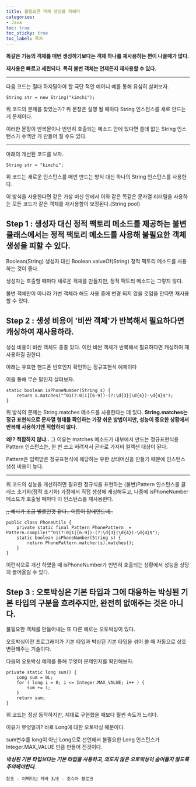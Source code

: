 ```yaml
---
title: 불필요한 객체 생성을 피해라
categories:
- Java
toc: true
toc_sticky: true
toc_label: 목차
---
```




**똑같은 기능의 객체를 매번 생성하기보다는 객체 하나를 재사용하는 편이 나을때가 많다.**

**재사용은 빠르고 세련되다. 특히 불변 객체는 언제든지 재사용할 수 있다.**

<hr>

다음 코드는 절대 하지말아야 할 극단 적인 예이니 예를 통해 유심히 살펴보자.

```
String str = new String("kimchi");
```

위 코드의 문제를 찾았는가? 위 문장은 실행 될 때마다 String 인스턴스를 새로 만드는게 문제이다.

이러한 문장이 반복문이나 빈번히 호출되는 메소드 안에 있다면 쓸데 없는 String 인스턴스가 수백만 개 만들어 질 수도 있다.

<hr>

아래의 개선된 코드를 보자.

```
String str = "kimchi";
```

위 코드는 새로운 인스턴스를 매번 만드는 방식 대신 하나의 String 인스턴스를 사용한다. 

이 방식을 사용한다면 같은 가상 머신 안에서 이와 같은 똑같은 문자열 리터럴을 사용하는 모든 코드가 같은 객체를 재사용함이 보장된다.(String pool)



## Step 1 : 생성자 대신 정적 팩토리 메소드를 제공하는 불변 클래스에서는 정적 팩토리 메소드를 사용해 불필요한 객체 생성을 피할 수 있다.

Boolean(String) 생성자 대신 Boolean.valueOf(String) 정적 팩토리 메소드를 사용하는 것이 좋다.

생성자는 호출할 때마다 새로운 객체를 만들지만, 정적 팩토리 메소드는 그렇지 않다.

불변 객체만이 아니라 가변 객체라 해도 사용 중에 변경 되지 않을 것임을 안다면 재사용 할 수 있다.



## Step 2 : 생성 비용이 '비싼 객체'가 반복해서 필요하다면 캐싱하여 재사용하라.

생성 비용이 비싼 객체도 종종 있다. 이런 비싼 객체가 반복해서 필요하다면 캐싱하여 재사용하길 권한다.

아래는 유효한 핸드폰 번호인지 확인하는 정규표현식 예제이다

이를 통해 무슨 말인지 살펴보자.

```
static boolean isPhoneNumber(String s) {
	return s.matches("^01(?:0|1|[6-9])-(?:\d{3}|\d{4})-\d{4}$");
}
```

위 방식의 문제는 String.matches 메소드를 사용한다는 데 있다. **String.matches는 정규 표현식으로 문자열 형태를 확인하는 가장 쉬운 방법이지만, 성능이 중요한 상황에서 반복해 사용하기엔 적합하지 않다.**

**왜!? 적합하지 않냐..** 그 이유는 matches 메소드가 내부에서 만드는 정규표현식용 Pattern 인스턴스는, 한 번 쓰고 버려져서 곧바로 가지비 컬렉션 대상이 된다.

Pattern은 입력받은 정규표현식에 해당하는 유한 상태머신을 만들기 때문에 인스턴스 생성 비용이 높다.

<hr>

위 코드의 성능을 개선하려면 필요한 정규식을 표현하는 (불변)Pattern 인스턴스를 클래스 초기화(정적 초기화) 과정에서 직접 생성해 캐싱해두고, 나중에 isPhoneNumber 메소드가 호출될 때마다 이 인스턴스를 재사용한다.

~~;; 예시가 조금 별로인것 같다.. 이름이 맘에안드네..~~

```
public class PhoneUtils {
	private static final Pattern PhonePattern  = Pattern.compile("^01(?:0|1|[6-9])-(?:\d{3}|\d{4})-\d{4}$");
	static boolean isPhoneNumber(String s) {
		return PhonePattern.matcher(s).matches();
	}
}
```

이런식으로 개선 하였을 때 isPhoneNumber가 빈번히 호출되는 상황에서 성능을 상당히 끌어올릴 수 있다.



## Step 3 : 오토박싱은 기본 타입과 그에 대응하는 박싱된 기본 타입의 구분을 흐려주지만, 완전히 없애주는 것은 아니다.

불필요한 객체를 만들어내는 또 다른 예로는 오토박싱이 있다.

오토박싱이란 프로그래머가 기본 타입과 박싱된 기본 타입을 섞어 쓸 때 자동으로 상호 변환해주는 기술이다.

다음의 오토박싱 예제를 통해 무엇이 문제인지를 확인해보자.

```
private static long sum() {
	Long sum = 0L;
	for ( long i = 0; i <= Integer.MAX_VALUE; i++ ) {
		sum += i;	
	}
	return sum;
}
```

위 코드는 정상 동작하지만,  제대로 구현했을 때보다 훨씬 속도가 느리다. 

이유가 무엇일까? 바로 Long에 대한 오토박싱 때문이다.

sum변수를 long이 아닌 Long으로 선언해서 불필요한 Long 인스턴스가 Integer.MAX_VALUE 만큼 만들어 진것이다.

***박싱된 기본 타입보다는 기본 타입을 사용하고, 의도치 않은 오토박싱이 숨어들지 않도록 주의해야한다.***




```
참조 - 이펙티브 자바 3/E - 조슈아 블로크
```

